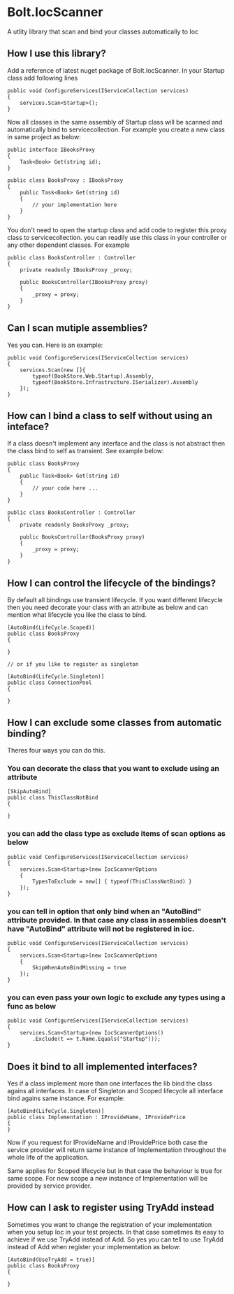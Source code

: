 # Bolt.IocScanner
A utlity library that scan and bind your classes automatically to Ioc

## How I use this library?

Add a reference of latest nuget package of Bolt.IocScanner. In your Startup class add following lines

    public void ConfigureServices(IServiceCollection services)
    {
        services.Scan<Startup>();
    }

Now all classes in the same assembly of Startup class will be scanned and automatically bind to servicecollection. For example you create a new class in same project as below:

    public interface IBooksProxy
    {
        Task<Book> Get(string id);
    }
    
    public class BooksProxy : IBooksProxy
    {
        public Task<Book> Get(string id)
        {
            // your implementation here
        }
    }

You don't need to open the startup class and add code to register this proxy class to servicecollection. you can readily use this class in your controller or any other dependent classes. For example

    public class BooksController : Controller
    {
        private readonly IBooksProxy _proxy;

        public BooksController(IBooksProxy proxy)
        {
            _proxy = proxy;
        }
    }


## Can I scan mutiple assemblies?

Yes you can. Here is an example:
    
    public void ConfigureServices(IServiceCollection services)
    {
        services.Scan(new []{
            typeof(BookStore.Web.Startup).Assembly,
            typeof(BookStore.Infrastructure.ISerializer).Assembly
        });
    }

## How can I bind a class to self without using an inteface?

If a class doesn't implement any interface and the class is not abstract then the class bind to self as transient. See example below:

    public class BooksProxy
    {
        public Task<Book> Get(string id)
        {
            // your code here ...
        }
    }

    public class BooksController : Controller
    {
        private readonly BooksProxy _proxy;

        public BooksController(BooksProxy proxy)
        {
            _proxy = proxy;
        }
    }

## How I can control the lifecycle of the bindings?

By default all bindings use transient lifecycle. If you want different lifecycle then you need decorate your class with an attribute as below and can mention what lifecycle you like the class to bind.

    [AutoBind(LifeCycle.Scoped)]
    public class BooksProxy
    {

    }

    // or if you like to register as singleton

    [AutoBind(LifeCycle.Singleton)]
    public class ConnectionPool
    {

    }

## How I can exclude some classes from automatic binding?

Theres four ways you can do this.

### You can decorate the class that you want to exclude using an attribute

    [SkipAutoBind]
    public class ThisClassNotBind
    {

    }

### you can add the class type as exclude items of scan options as below

    public void ConfigureServices(IServiceCollection services)
    {
        services.Scan<Startup>(new IocScannerOptions
        {
            TypesToExclude = new[] { typeof(ThisClassNotBind) }
        });
    }

### you can tell in option that only bind when an "AutoBind" attribute provided. In that case any class in assemblies doesn't have "AutoBind" attribute will not be registered in ioc.

    public void ConfigureServices(IServiceCollection services)
    {
        services.Scan<Startup>(new IocScannerOptions
        {
            SkipWhenAutoBindMissing = true
        });
    }

### you can even pass your own logic to exclude any types using a func as below

    public void ConfigureServices(IServiceCollection services)
    {
        services.Scan<Startup>(new IocScannerOptions()
            .Exclude(t => t.Name.Equals("Startup")));
    }


## Does it bind to all implemented interfaces?

Yes if a class implement more than one interfaces the lib bind the class agains all interfaces. In case of Singleton and Scoped lifecycle all interface bind agains same instance. For example:

    [AutoBind(LifeCycle.Singleton)]
    public class Implementation : IProvideName, IProvidePrice
    {
    }

Now if you request for IProvideName and IProvidePrice both case the service provider will return same instance of Implementation throughout the whole life of the application. 

Same applies for Scoped lifecycle but in that case the behaviour is true for same scope. For new scope a new instance of Implementation will be provided by service provider.

## How can I ask to register using TryAdd instead

Sometimes you want to change the registration of your implementation when you setup Ioc in your test projects. In that case sometimes its easy to achieve if we use TryAdd instead of Add. So yes you can tell to use TryAdd instead of Add when register your implementation as below:

    [AutoBind(UseTryAdd = true)]
    public class BooksProxy
    {

    }



